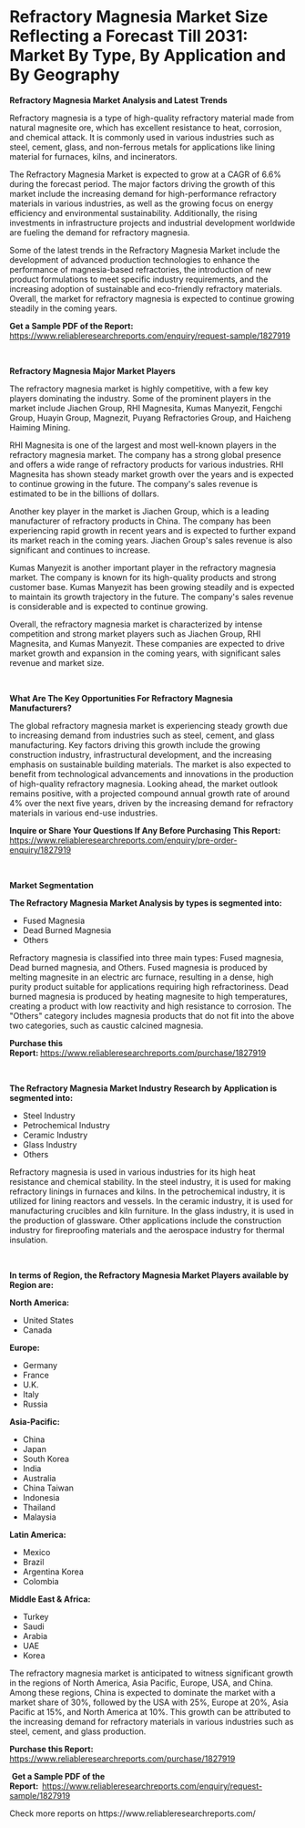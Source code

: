 <p><h1>Refractory Magnesia Market Size Reflecting a Forecast Till 2031: Market By Type, By Application and By Geography</h1></p><p><strong>Refractory Magnesia Market Analysis and Latest Trends</strong></p>
<p><p>Refractory magnesia is a type of high-quality refractory material made from natural magnesite ore, which has excellent resistance to heat, corrosion, and chemical attack. It is commonly used in various industries such as steel, cement, glass, and non-ferrous metals for applications like lining material for furnaces, kilns, and incinerators.</p><p>The Refractory Magnesia Market is expected to grow at a CAGR of 6.6% during the forecast period. The major factors driving the growth of this market include the increasing demand for high-performance refractory materials in various industries, as well as the growing focus on energy efficiency and environmental sustainability. Additionally, the rising investments in infrastructure projects and industrial development worldwide are fueling the demand for refractory magnesia.</p><p>Some of the latest trends in the Refractory Magnesia Market include the development of advanced production technologies to enhance the performance of magnesia-based refractories, the introduction of new product formulations to meet specific industry requirements, and the increasing adoption of sustainable and eco-friendly refractory materials. Overall, the market for refractory magnesia is expected to continue growing steadily in the coming years.</p></p>
<p><strong>Get a Sample PDF of the Report:&nbsp;</strong> <a href="https://www.reliableresearchreports.com/enquiry/request-sample/1827919">https://www.reliableresearchreports.com/enquiry/request-sample/1827919</a></p>
<p>&nbsp;</p>
<p><strong>Refractory Magnesia Major Market Players</strong></p>
<p><p>The refractory magnesia market is highly competitive, with a few key players dominating the industry. Some of the prominent players in the market include Jiachen Group, RHI Magnesita, Kumas Manyezit, Fengchi Group, Huayin Group, Magnezit, Puyang Refractories Group, and Haicheng Haiming Mining.</p><p>RHI Magnesita is one of the largest and most well-known players in the refractory magnesia market. The company has a strong global presence and offers a wide range of refractory products for various industries. RHI Magnesita has shown steady market growth over the years and is expected to continue growing in the future. The company's sales revenue is estimated to be in the billions of dollars.</p><p>Another key player in the market is Jiachen Group, which is a leading manufacturer of refractory products in China. The company has been experiencing rapid growth in recent years and is expected to further expand its market reach in the coming years. Jiachen Group's sales revenue is also significant and continues to increase.</p><p>Kumas Manyezit is another important player in the refractory magnesia market. The company is known for its high-quality products and strong customer base. Kumas Manyezit has been growing steadily and is expected to maintain its growth trajectory in the future. The company's sales revenue is considerable and is expected to continue growing.</p><p>Overall, the refractory magnesia market is characterized by intense competition and strong market players such as Jiachen Group, RHI Magnesita, and Kumas Manyezit. These companies are expected to drive market growth and expansion in the coming years, with significant sales revenue and market size.</p></p>
<p>&nbsp;</p>
<p><strong>What Are The Key Opportunities For Refractory Magnesia Manufacturers?</strong></p>
<p><p>The global refractory magnesia market is experiencing steady growth due to increasing demand from industries such as steel, cement, and glass manufacturing. Key factors driving this growth include the growing construction industry, infrastructural development, and the increasing emphasis on sustainable building materials. The market is also expected to benefit from technological advancements and innovations in the production of high-quality refractory magnesia. Looking ahead, the market outlook remains positive, with a projected compound annual growth rate of around 4% over the next five years, driven by the increasing demand for refractory materials in various end-use industries.</p></p>
<p><strong>Inquire or Share Your Questions If Any Before Purchasing This Report:</strong> <a href="https://www.reliableresearchreports.com/enquiry/pre-order-enquiry/1827919">https://www.reliableresearchreports.com/enquiry/pre-order-enquiry/1827919</a></p>
<p>&nbsp;</p>
<p><strong>Market Segmentation</strong></p>
<p><strong>The Refractory Magnesia Market Analysis by types is segmented into:</strong></p>
<p><ul><li>Fused Magnesia</li><li>Dead Burned Magnesia</li><li>Others</li></ul></p>
<p><p>Refractory magnesia is classified into three main types: Fused magnesia, Dead burned magnesia, and Others. Fused magnesia is produced by melting magnesite in an electric arc furnace, resulting in a dense, high purity product suitable for applications requiring high refractoriness. Dead burned magnesia is produced by heating magnesite to high temperatures, creating a product with low reactivity and high resistance to corrosion. The "Others" category includes magnesia products that do not fit into the above two categories, such as caustic calcined magnesia.</p></p>
<p><strong>Purchase this Report:&nbsp;</strong><a href="https://www.reliableresearchreports.com/purchase/1827919">https://www.reliableresearchreports.com/purchase/1827919</a></p>
<p>&nbsp;</p>
<p><strong>The Refractory Magnesia Market Industry Research by Application is segmented into:</strong></p>
<p><ul><li>Steel Industry</li><li>Petrochemical Industry</li><li>Ceramic Industry</li><li>Glass Industry</li><li>Others</li></ul></p>
<p><p>Refractory magnesia is used in various industries for its high heat resistance and chemical stability. In the steel industry, it is used for making refractory linings in furnaces and kilns. In the petrochemical industry, it is utilized for lining reactors and vessels. In the ceramic industry, it is used for manufacturing crucibles and kiln furniture. In the glass industry, it is used in the production of glassware. Other applications include the construction industry for fireproofing materials and the aerospace industry for thermal insulation.</p></p>
<p>&nbsp;</p>
<p><strong>In terms of Region, the Refractory Magnesia Market Players available by Region are:</strong></p>
<p>
    <p> <strong> North America: </strong>
        <ul>
            <li>United States</li>
            <li>Canada</li>
        </ul>
        </p> 
    <p> <strong> Europe: </strong>
        <ul>
            <li>Germany</li>
            <li>France</li>
            <li>U.K.</li>
            <li>Italy</li>
            <li>Russia</li>
        </ul>
        </p> 
    <p> <strong> Asia-Pacific: </strong>
        <ul>
            <li>China</li>
            <li>Japan</li>
            <li>South Korea</li>
            <li>India</li>
            <li>Australia</li>
            <li>China Taiwan</li>
            <li>Indonesia</li>
            <li>Thailand</li>
            <li>Malaysia</li>
        </ul>
        </p> 
    <p> <strong> Latin America: </strong>
        <ul>
            <li>Mexico</li>
            <li>Brazil</li>
            <li>Argentina Korea</li>
            <li>Colombia</li>
        </ul>
        </p> 
    <p> <strong> Middle East & Africa: </strong>
        <ul>
            <li>Turkey</li>
            <li>Saudi</li>
            <li>Arabia</li>
            <li>UAE</li>
            <li>Korea</li>
        </ul>
    </p>
    </p>
<p><p>The refractory magnesia market is anticipated to witness significant growth in the regions of North America, Asia Pacific, Europe, USA, and China. Among these regions, China is expected to dominate the market with a market share of 30%, followed by the USA with 25%, Europe at 20%, Asia Pacific at 15%, and North America at 10%. This growth can be attributed to the increasing demand for refractory materials in various industries such as steel, cement, and glass production.</p></p>
<p><strong>Purchase this Report: </strong><a href="https://www.reliableresearchreports.com/purchase/1827919">https://www.reliableresearchreports.com/purchase/1827919</a></p>
<p>&nbsp;<strong>Get a Sample PDF of the Report:&nbsp;&nbsp;</strong><a href="https://www.reliableresearchreports.com/enquiry/request-sample/1827919">https://www.reliableresearchreports.com/enquiry/request-sample/1827919</a></p>
<p><strong></strong></p>
<p>Check more reports on https://www.reliableresearchreports.com/</p>